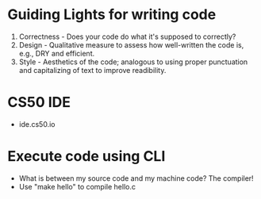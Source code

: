 # Guiding Lights for writing code
1. Correctness - Does your code do what it's supposed to correctly?
2. Design - Qualitative measure to assess how well-written the code is, e.g., DRY and efficient.
3. Style - Aesthetics of the code; analogous to using proper punctuation and capitalizing of text to improve readibility.

# CS50 IDE
- ide.cs50.io

# Execute code using CLI
- What is between my source code and my machine code? The compiler!
- Use "make hello" to compile hello.c